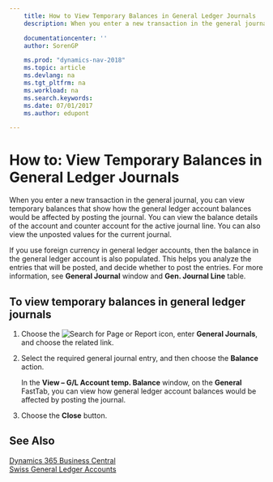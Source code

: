 ```yaml
---
    title: How to View Temporary Balances in General Ledger Journals
    description: When you enter a new transaction in the general journal, you can view temporary balances that show how the general ledger account balances would be affected by posting the journal. You can view the balance details of the account and counter account for the active journal line. You can also view the unposted values for the current journal.

    documentationcenter: ''
    author: SorenGP

    ms.prod: "dynamics-nav-2018"
    ms.topic: article
    ms.devlang: na
    ms.tgt_pltfrm: na
    ms.workload: na
    ms.search.keywords:
    ms.date: 07/01/2017
    ms.author: edupont

---
```

# How to: View Temporary Balances in General Ledger Journals
When you enter a new transaction in the general journal, you can view temporary balances that show how the general ledger account balances would be affected by posting the journal. You can view the balance details of the account and counter account for the active journal line. You can also view the unposted values for the current journal.  

If you use foreign currency in general ledger accounts, then the balance in the general ledger account is also populated. This helps you analyze the entries that will be posted, and decide whether to post the entries. For more information, see **General Journal** window and **Gen. Journal Line** table.  

## To view temporary balances in general ledger journals  

1.  Choose the ![Search for Page or Report](../../media/ui-search/search_small.png "Search for Page or Report icon") icon, enter **General Journals**, and choose the related link.  
2.  Select the required general journal entry, and then choose the **Balance** action.  

    In the **View – G/L Account temp. Balance** window, on the **General** FastTab, you can view how general ledger account balances would be affected by posting the journal.  

3.  Choose the **Close** button.  

## See Also
[Dynamics 365 Business Central](/dynamics365/business-central/)  
[Swiss General Ledger Accounts](swiss-general-ledger-accounts.md)
